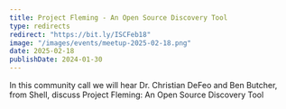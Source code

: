 ```yaml
---
title: Project Fleming - An Open Source Discovery Tool
type: redirects
redirect: "https://bit.ly/ISCFeb18"
image: "/images/events/meetup-2025-02-18.png"
date: 2025-02-18
publishDate: 2024-01-30
---
```


In this community call we will hear Dr. Christian DeFeo and Ben Butcher, from Shell, discuss Project Fleming: An Open Source Discovery Tool